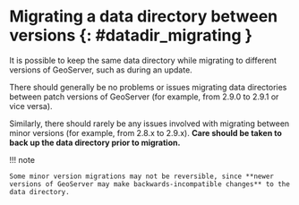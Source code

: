 # Migrating a data directory between versions {: #datadir_migrating }

It is possible to keep the same data directory while migrating to different versions of GeoServer, such as during an update.

There should generally be no problems or issues migrating data directories between patch versions of GeoServer (for example, from 2.9.0 to 2.9.1 or vice versa).

Similarly, there should rarely be any issues involved with migrating between minor versions (for example, from 2.8.x to 2.9.x). **Care should be taken to back up the data directory prior to migration.**

!!! note

    Some minor version migrations may not be reversible, since **newer versions of GeoServer may make backwards-incompatible changes** to the data directory.
